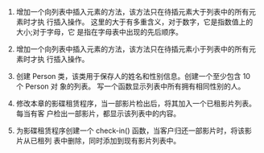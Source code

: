1. 增加一个向列表中插入元素的方法，该方法只在待插元素大于列表中的所有元素时才执 行插入操作。
这里的大于有多重含义，对于数字，它是指数值上的大小;对于字母，它 是指在字母表中出现的先后顺序。

2. 增加一个向列表中插入元素的方法，该方法只在待插元素小于列表中的所有元素时才执 行插入操作。
3. 创建 Person 类，该类用于保存人的姓名和性别信息。创建一个至少包含 10 个 Person 对 象的列表。
写一个函数显示列表中所有拥有相同性别的人。
4. 修改本章的影碟租赁程序，当一部影片检出后，将其加入一个已租影片列表。每当有客 户检出一部影片，都显示该列表中的内容。
5. 为影碟租赁程序创建一个 check-in() 函数，当客户归还一部影片时，将该影片从已租列 表中删除，同时添加到现有影片列表中。